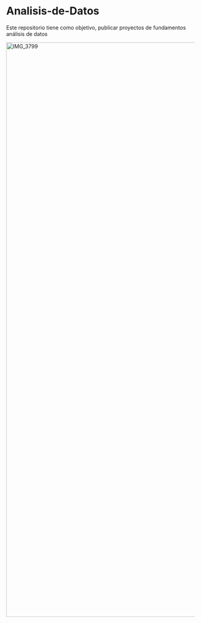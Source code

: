 # Analisis-de-Datos
Este repositorio tiene como objetivo, publicar proyectos de fundamentos análisis de datos

<img width="1024" height="1536" alt="IMG_3799" src="https://github.com/user-attachments/assets/67fb5f97-2f45-4782-a1dd-1236012ce033" />
